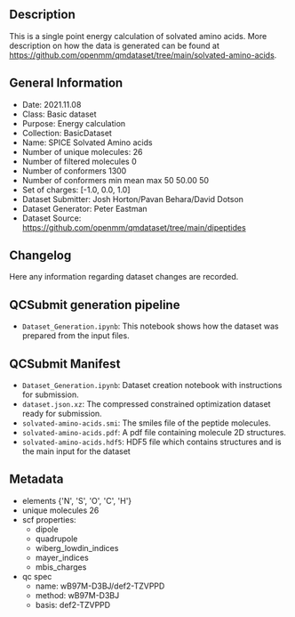 ## Description

This is a single point energy calculation of solvated amino acids. More description on how the data is generated can be found at https://github.com/openmm/qmdataset/tree/main/solvated-amino-acids.

## General Information

 - Date: 2021.11.08
 - Class: Basic dataset 
 - Purpose: Energy calculation
 - Collection: BasicDataset
 - Name: SPICE Solvated Amino acids
 - Number of unique molecules: 26
 - Number of filtered molecules      0
 - Number of conformers              1300
 - Number of conformers min mean max 50  50.00 50
 - Set of charges: [-1.0, 0.0, 1.0]
 - Dataset Submitter: Josh Horton/Pavan Behara/David Dotson
 - Dataset Generator: Peter Eastman
 - Dataset Source: https://github.com/openmm/qmdataset/tree/main/dipeptides

## Changelog

Here any information regarding dataset changes are recorded.

## QCSubmit generation pipeline

 - `Dataset_Generation.ipynb`: This notebook shows how the dataset was prepared from the input files. 
 
## QCSubmit Manifest

- `Dataset_Generation.ipynb`: Dataset creation notebook with instructions for submission.
- `dataset.json.xz`: The compressed constrained optimization dataset ready for submission.
- `solvated-amino-acids.smi`: The smiles file of the peptide molecules.
- `solvated-amino-acids.pdf`: A pdf file containing molecule 2D structures.
- `solvated-amino-acids.hdf5`: HDF5 file which contains structures and is the main input for the dataset
 
## Metadata

- elements {'N', 'S', 'O', 'C', 'H'}
- unique molecules 26
- scf properties:
    - dipole
    - quadrupole
    - wiberg_lowdin_indices
    - mayer_indices
    - mbis_charges
- qc spec
    - name: wB97M-D3BJ/def2-TZVPPD
    - method: wB97M-D3BJ
    - basis: def2-TZVPPD
    
